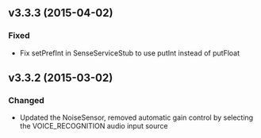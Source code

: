 ## v3.3.3 (2015-04-02)

### Fixed
* Fix setPrefInt in SenseServiceStub to use putInt instead of putFloat


## v3.3.2 (2015-03-02)

### Changed
* Updated the NoiseSensor, removed automatic gain control by selecting the VOICE_RECOGNITION audio input source

<!---
## Templates

### Added

### Changed

### Deprecated

### Removed

### Fixed

### Security
-->
